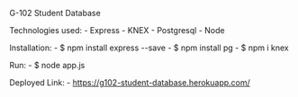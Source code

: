G-102 Student Database

Technologies used:
    - Express
    - KNEX
    - Postgresql
    - Node

Installation:
    - $ npm install express --save
    - $ npm install pg
    - $ npm i knex

Run:
    - $ node app.js

Deployed Link: 
    - https://g102-student-database.herokuapp.com/